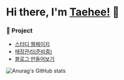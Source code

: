 # Hi there, I'm [Taehee!](https://wonderfulhuman.github.io/) :wave:

### :page_with_curl: Project

- [스터디 웹페이지](https://wonderfulhuman.github.io/StudyProject/)
- [매장관리(준비중)](https://naver.com)
- [블로그 만들어보기](https://wonderfulhuman.github.io/Portfolio/)


![Anurag's GitHub stats](https://github-readme-stats.vercel.app/api?username=wonderfulhuman&show_icons=true&theme=vue)
